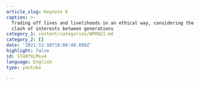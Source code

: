 ```yaml
---
article_slug: Keynote 6
caption: >-
  Trading off lives and livelihoods in an ethical way, considering the apparent
  clash of interests between generations
category_1: content/categories/WPRN21.md
category_2: []
date: '2021-12-10T10:00:40.000Z'
highlight: false
id: ST40fXLMsv4
language: English
type: youtube

---
```

